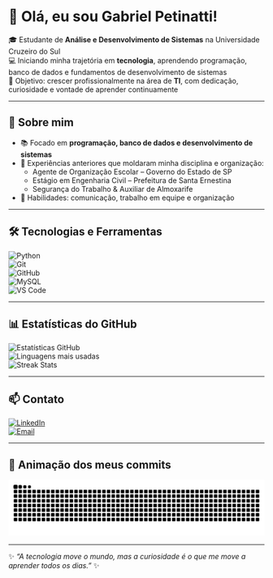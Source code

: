 # 👋 Olá, eu sou Gabriel Petinatti!

🎓 Estudante de **Análise e Desenvolvimento de Sistemas** na Universidade Cruzeiro do Sul  
💻 Iniciando minha trajetória em **tecnologia**, aprendendo programação, banco de dados e fundamentos de desenvolvimento de sistemas  
🚀 Objetivo: crescer profissionalmente na área de **TI**, com dedicação, curiosidade e vontade de aprender continuamente  

---

## 🌟 Sobre mim
- 📚 Focado em **programação, banco de dados e desenvolvimento de sistemas**  
- 🏫 Experiências anteriores que moldaram minha disciplina e organização:  
  - Agente de Organização Escolar – Governo do Estado de SP  
  - Estágio em Engenharia Civil – Prefeitura de Santa Ernestina  
  - Segurança do Trabalho & Auxiliar de Almoxarife  
- 🤝 Habilidades: comunicação, trabalho em equipe e organização  

---

## 🛠️ Tecnologias e Ferramentas
![Python](https://img.shields.io/badge/Python-3776AB?style=for-the-badge&logo=python&logoColor=white)  
![Git](https://img.shields.io/badge/Git-F05032?style=for-the-badge&logo=git&logoColor=white)  
![GitHub](https://img.shields.io/badge/GitHub-181717?style=for-the-badge&logo=github&logoColor=white)  
![MySQL](https://img.shields.io/badge/MySQL-4479A1?style=for-the-badge&logo=mysql&logoColor=white)  
![VS Code](https://img.shields.io/badge/VS_Code-0078D4?style=for-the-badge&logo=visual-studio-code&logoColor=white)  

---

## 📊 Estatísticas do GitHub
![Estatísticas GitHub](https://github-readme-stats.vercel.app/api?username=GabrielPetinatti&show_icons=true&theme=tokyonight)  
![Linguagens mais usadas](https://github-readme-stats.vercel.app/api/top-langs/?username=GabrielPetinatti&layout=compact&theme=tokyonight)  
![Streak Stats](https://github-readme-streak-stats.herokuapp.com/?user=GabrielPetinatti&theme=tokyonight)  

---

## 📫 Contato
[![LinkedIn](https://img.shields.io/badge/LinkedIn-0A66C2?style=for-the-badge&logo=linkedin&logoColor=white)](https://www.linkedin.com/in/gabriel-petinatti-teixeira-costa-b9a327238)  
[![Email](https://img.shields.io/badge/Email-D14836?style=for-the-badge&logo=gmail&logoColor=white)](mailto:gabrielpetinatti@hotmail.com)  

---

## 🐍 Animação dos meus commits
<picture>
  <source media="(prefers-color-scheme: dark)" srcset="https://raw.githubusercontent.com/GabrielPetinatti/GabrielPetinatti/output/github-contribution-grid-snake-dark.svg">
  <img alt="snake eating my contributions" src="https://raw.githubusercontent.com/GabrielPetinatti/GabrielPetinatti/output/github-contribution-grid-snake.svg">
</picture>


---

✨ *“A tecnologia move o mundo, mas a curiosidade é o que me move a aprender todos os dias.”* ✨

